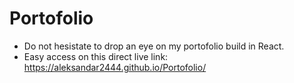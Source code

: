 # Portofolio
- Do not hesistate to drop an eye on my portofolio build in React.
- Easy access on this direct live link: https://aleksandar2444.github.io/Portofolio/
